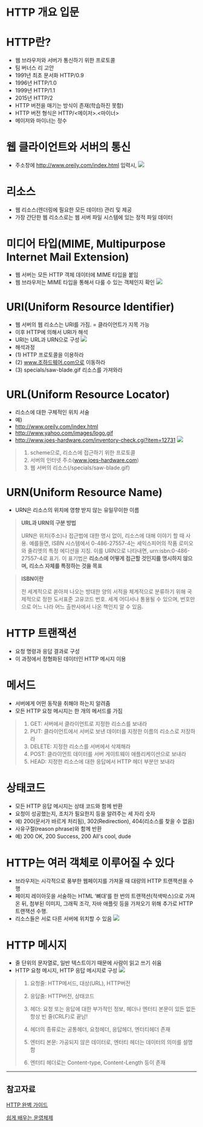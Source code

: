 # HTTP 개요 입문

# HTTP란?

- 웹 브라우저와 서버가 통신하기 위한 프로토콜
- 팀 버너스 리 고안
- 1991년 최초 문서화 HTTP/0.9
- 1996년 HTTP/1.0
- 1999년 HTTP/1.1
- 2015년 HTTP/2
- HTTP 버전을 매기는 방식이 존재(학습하진 못함)
- HTTP 버전 형식은 HTTP/<메이저>.<마이너>
- 메이저와 마이너는 정수

# 웹 클라이언트와 서버의 통신
- 주소창에 http://www.oreily.com/index.html 입력시,
  ![](./image/image1.PNG)


# 리소스
- 웹 리소스(렌더링에 필요한 모든 데이터) 관리 및 제공
- 가장 간단한 웹 리소스로는 웹 서버 파일 시스템에 있는 정적 파일 데이터

# 미디어 타입(MIME, Multipurpose Internet Mail Extension)
- 웹 서버는 모든 HTTP 객체 데이터에 MIME 타입을 붙임
- 웹 브라우저는 MIME 타입을 통해서 다룰 수 있는 객체인지 확인
  ![](./image/image2.PNG)

# URI(Uniform Resource Identifier)
- 웹 서버의 웹 리소스는 URI를 가짐. = 클라이언트가 지목 가능
- 이후 HTTP에 의해서 URI가 해석
- URI는 URL과 URN으로 구성
  ![](./image/image3.PNG)
- 해석과정
- (1) HTTP 프로토콜을 이용하라
- (2) www.조하드웨어.com으로 이동하라
- (3) specials/saw-blade.gif 리소스를 가져와라

# URL(Uniform Resource Locator)
- 리소스에 대한 구체적인 위치 서술
- 예)
- http://www.oreily.com/index.html
- http://www.yahoo.com/images/logo.gif
- http://www.joes-hardware.com/inventory-check.cgi?item=12731
![](./image/image3.PNG)
> 1.  scheme으로, 리소스에 접근하기 위한 프로토콜
> 2. 서버의 인터넷 주소(www.joes-hardware.com)
> 3. 웹 서버의 리소스(/specials/saw-blade.gif)

# URN(Uniform Resource Name)
- URN은 리소스의 위치에 영향 받지 않는 유일무이한 이름
> **URL과 URN의 구분 방법**
>
> URN은 위치(주소)나 접근법에 대한 명시 없이, 리소스에 대해 이야기 할 때 사용. 예를들면, ISBN 시스템에서 0-486-27557-4는 셰익스피어의 작품 로미오와 줄리엣의 특정 에디션을 지칭. 이를 URN으로 나타내면, urn:isbn:0-486-27557-4로 표기. 이 표기법은 **리소스에 어떻게 접근할 것인지를 명시하지 않으며, 리소스 자체를 특정하는 것을 목표**

> **ISBN이란**
>
> 전 세계적으로 쏟아져 나오는 방대한 양의 서적을 체계적으로 분류하기 위해 국제적으로 정한 도서표준 고유코드 번호. 세계 어디서나 통용될 수 있으며, 번호만으로 어느 나라 어느 출판사에서 나온 책인지 알 수 있음.

# HTTP 트랜잭션
- 요청 명령과 응답 결과로 구성
- 이 과정에서 정형화된 데이터인 HTTP 메시지 이용

# 메서드
- 서버에게 어떤 동작을 취해야 하는지 알려줌
- 모든 HTTP 요청 메시지는 한 개의 메서드를 가짐
> 1. GET: 서버에서 클라이언트로 지정한 리소스를 보내라
> 2. PUT: 클라이언트에서 서버로 보낸 데이터를 지정한 이름의 리소스로 저장하라
> 3. DELETE: 지정한 리소스를 서버에서 삭제해라
> 4. POST: 클라이언트 데이터를 서버 게이트웨이 애플리케이션으로 보내라
> 5. HEAD: 지정한 리소스에 대한 응답에서 HTTP 헤더 부분만 보내라

# 상태코드
- 모든 HTTP 응답 메시지는 상태 코드와 함께 반환
- 요청이 성공했는지, 조치가 필요한지 등을 알려주는 세 자리 숫자
- 예) 200(문서가 바르게 처리됨), 302(Redirection), 404(리소스를 찾을 수 없음)
- 사유구절(reason phrase)와 함께 반환
- 예) 200 OK, 200 Success, 200 All's cool, dude

# HTTP는 여러 객체로 이루어질 수 있다
- 브라우저는 시각적으로 풍부한 웹페이지를 가져올 때 대량의 HTTP 트랜잭션을 수행
- 페이지 레이아웃을 서술하는 HTML ‘뼈대’를 한 번의 트랜잭션(적색박스)으로 가져온 뒤, 첨부된 이미지, 그래픽 조각, 자바 애플릿 등을 가져오기 위해 추가로 HTTP 트랜잭션 수행. 
- 리소스들은 서로 다른 서버에 위치할 수 있음
![](./image/image4.PNG)

# HTTP 메시지
- 줄 단위의 문자열로, 일반 텍스트이기 때문에 사람이 읽고 쓰기 쉬움
- HTTP 요청 메시지, HTTP 응답 메시지로 구성
![](./image/image5.PNG)
> 1. 요청줄: HTTP메서드, 대상(URL), HTTP버전
> 2. 응답줄: HTTP버전, 상태코드
> 3. 헤더: 요청 또는 응답에 대한 부가적인 정보, 헤더나 엔터티 본문이 있든 없든 항상 빈 줄(CRLF)로 끝남!
> 
> 4. 헤더의 종류로는 공통헤더, 요청헤더, 응답헤더, 엔터티헤더 존재 
> 5. 엔터티 본문: 가공되지 않은 데이터로, 엔터티 헤더는 데이터의 의미를 설명함
> 6. 엔터티 헤더로는 Content-type, Content-Length 등이 존재

---

## 참고자료
[HTTP 완벽 가이드](http://www.kyobobook.co.kr/product/detailViewKor.laf?ejkGb=KOR&mallGb=KOR&barcode=9788966261208&orderClick=LAG&Kc=)

[쉽게 배우는 운영체제](http://www.kyobobook.co.kr/product/detailViewKor.laf?ejkGb=KOR&mallGb=KOR&barcode=9791156644071&orderClick=LAG&Kc=)